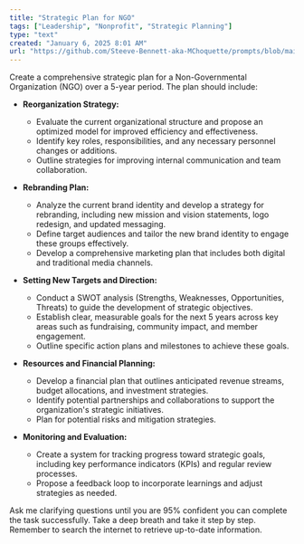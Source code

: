 ```yaml
---
title: "Strategic Plan for NGO"
tags: ["Leadership", "Nonprofit", "Strategic Planning"]
type: "text"
created: "January 6, 2025 8:01 AM"
url: "https://github.com/Steeve-Bennett-aka-MChoquette/prompts/blob/main/strategic_plan_for_ngo.md"
---
```


Create a comprehensive strategic plan for a Non-Governmental Organization (NGO) over a 5-year period. The plan should include:

- **Reorganization Strategy:**
  - Evaluate the current organizational structure and propose an optimized model for improved efficiency and effectiveness.
  - Identify key roles, responsibilities, and any necessary personnel changes or additions.
  - Outline strategies for improving internal communication and team collaboration.

- **Rebranding Plan:**
  - Analyze the current brand identity and develop a strategy for rebranding, including new mission and vision statements, logo redesign, and updated messaging.
  - Define target audiences and tailor the new brand identity to engage these groups effectively.
  - Develop a comprehensive marketing plan that includes both digital and traditional media channels.

- **Setting New Targets and Direction:**
  - Conduct a SWOT analysis (Strengths, Weaknesses, Opportunities, Threats) to guide the development of strategic objectives.
  - Establish clear, measurable goals for the next 5 years across key areas such as fundraising, community impact, and member engagement.
  - Outline specific action plans and milestones to achieve these goals.

- **Resources and Financial Planning:**
  - Develop a financial plan that outlines anticipated revenue streams, budget allocations, and investment strategies.
  - Identify potential partnerships and collaborations to support the organization's strategic initiatives.
  - Plan for potential risks and mitigation strategies.

- **Monitoring and Evaluation:**
  - Create a system for tracking progress toward strategic goals, including key performance indicators (KPIs) and regular review processes.
  - Propose a feedback loop to incorporate learnings and adjust strategies as needed.

Ask me clarifying questions until you are 95% confident you can complete the task successfully. Take a deep breath and take it step by step. Remember to search the internet to retrieve up-to-date information.